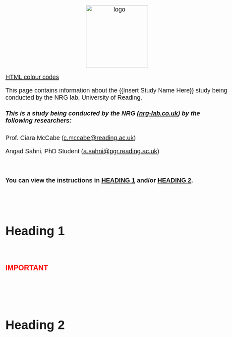 <p align="center"> <img width="200" src="https://raw.githubusercontent.com/NRG-HUB/SMARTPHONE_Study/main/nrg-logo.jpg" alt="logo"> </p> 
<!-- NRG lab's logo should go at the top of the page, aligned center.-->

<body style="background-color:{enter colour code here.};"></body> 

[HTML colour codes](https://htmlcolorcodes.com/) <!--Setting up the page's background colour. white (#fffff) is best.-->

This page contains information about the {{Insert Study Name Here}} study being conducted by the NRG lab, University of Reading. <br>

##### This is a study being conducted by the NRG ([nrg-lab.co.uk](https://www.nrg-lab.co.uk/)) by the following researchers:
Prof. Ciara McCabe (<a href="mailto:c.mccabe@reading.ac.uk">c.mccabe@reading.ac.uk</a>) 

Angad Sahni, PhD Student (<a href="mailto:a.sahni@pgr.reading.ac.uk">a.sahni@pgr.reading.ac.uk</a>) 

<!-- Use '<a href' section to link to your email address-->

<br>

#### You can view the instructions in [<u>HEADING 1</u>](template_instruction_page.md#heading-1) and/or [<u>HEADING 2</u>](template_instruction_page.md#heading-2). 

<br>
<br>

# Heading 1

<br>

<h3 style="color:red">IMPORTANT</h3> <!-- Here you have RED text to stress an IMPORTANT point. -->
<!-- Make list of IMPORTANT points here. -->

<br>
<br>
<br>

# Heading 2

<br>
<br>
<br>


<style>
body {
  font-family: Arial, Helvetica, sans-serif;
  font-size: 20px;
}

#myBtn {
  display: none;
  position: fixed;
  bottom: 20px;
  right: 30px;
  z-index: 99;
  font-size: 18px;
  border: none;
  outline: none;
  background-color: red;
  color: white;
  cursor: pointer;
  padding: 15px;
  border-radius: 4px;
}

#myBtn:hover {
  background-color: white;
  color: red;
}
</style>

<button onclick="topFunction()" id="myBtn" title="Go to top">Top</button>

<script>
//Get the button
var mybutton = document.getElementById("myBtn");

// When the user scrolls down 20px from the top of the document, show the button
window.onscroll = function() {scrollFunction()};

function scrollFunction() {
  if (document.body.scrollTop > 20 || document.documentElement.scrollTop > 20) {
    mybutton.style.display = "block";
  } else {
    mybutton.style.display = "none";
  }
}

// When the user clicks on the button, scroll to the top of the document
function topFunction() {
  document.body.scrollTop = 0;
  document.documentElement.scrollTop = 0;
}
</script>
